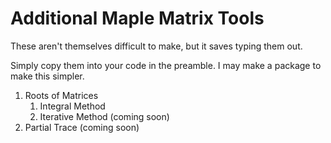 # Additional Maple Matrix Tools

These aren't themselves difficult to make, but it saves typing them out.

Simply copy them into your code in the preamble. I may make a package to make this simpler.

1. Roots of Matrices
    1. Integral Method
    2. Iterative Method (coming soon)
2. Partial Trace (coming soon)
